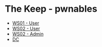 # The Keep - pwnables


- [WS01 - User](./WS01%20-%20User/README.md)
- [WS02 - User](./WS02%20-%20User/README.md)
- [WS02 - Admin](./WS01%20-%20Admin/README.md)
- [DC](./DC/README.md)